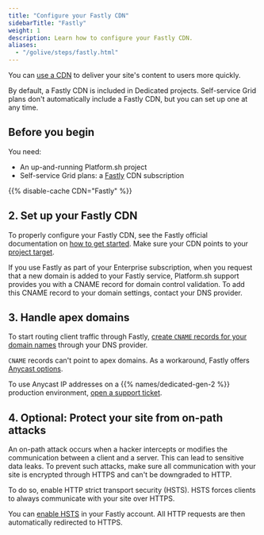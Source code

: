 ```yaml
---
title: "Configure your Fastly CDN"
sidebarTitle: "Fastly"
weight: 1
description: Learn how to configure your Fastly CDN.
aliases:
  - "/golive/steps/fastly.html"
---
```


You can [use a CDN](./_index.md) to deliver your site's content to users more quickly.

By default, a Fastly CDN is included in Dedicated projects.
Self-service Grid plans don't automatically include a Fastly CDN, 
but you can set up one at any time.

## Before you begin

You need:

- An up-and-running Platform.sh project
- Self-service Grid plans: a [Fastly](https://www.fastly.com/) CDN subscription

{{% disable-cache CDN="Fastly" %}}

## 2. Set up your Fastly CDN

To properly configure your Fastly CDN, 
see the Fastly official documentation on [how to get started](https://docs.fastly.com/en/guides/getting-started#_basics).
Make sure your CDN points to your [project target](../../domains/steps/_index.md#2-get-the-target-for-your-project).

If you use Fastly as part of your Enterprise subscription,
when you request that a new domain is added to your Fastly service,
Platform.sh support provides you with a CNAME record for domain control validation.
To add this CNAME record to your domain settings,
contact your DNS provider.

## 3. Handle apex domains

To start routing client traffic through Fastly,
[create `CNAME` records for your domain names](../../domains/steps/dns.md#why-cname-records) 
through your DNS provider.

`CNAME` records can't point to apex domains.
As a workaround, Fastly offers [Anycast options](https://docs.fastly.com/en/guides/using-fastly-with-apex-domains).

To use Anycast IP addresses on a {{% names/dedicated-gen-2 %}} production environment,
[open a support ticket](../../overview/get-support.md#create-a-support-ticket).

## 4. Optional: Protect your site from on-path attacks

An on-path attack occurs when a hacker intercepts 
or modifies the communication between a client and a server.
This can lead to sensitive data leaks.
To prevent such attacks, make sure all communication with your site is encrypted through HTTPS
and can't be downgraded to HTTP.

To do so, enable HTTP strict transport security (HSTS).
HSTS forces clients to always communicate with your site over HTTPS.

You can [enable HSTS](https://docs.fastly.com/en/guides/enabling-hsts-through-fastly#forcing-tls-and-enabling-hsts) 
in your Fastly account.
All HTTP requests are then automatically redirected to HTTPS.
